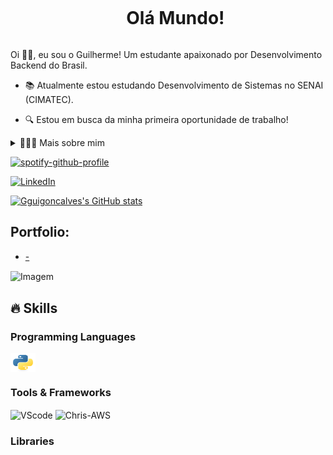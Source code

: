 <!--título-->
<div id="user-content-toc">
  <ul align="center">
    <summary><h1 style="display: inline-block">Olá Mundo!</h1></summary>
</div>

<!-- Presentation -->
<p>
  Oi 👋🏾, eu sou o Guilherme! Um estudante apaixonado por Desenvolvimento Backend do Brasil.

  - 📚 Atualmente estou estudando Desenvolvimento de Sistemas no SENAI (CIMATEC).

  - 🔍 Estou em busca da minha primeira oportunidade de trabalho!
</p>

<!-- Dropdown -->
<details>
  <summary>👨🏾‍💻 Mais sobre mim</summary>

  - 💬 Eu tenho 18 anos e atualmente moro no Brasil. Estou aprendendo Python e Java.

  - ⚡ Eu gosto de jogar basquete, além de ler, assistir filmes e jogar videogame! Acredito que nossos interesses pessoais contribuem para uma percepção mais refinada das coisas e resolução de problemas.
</details>

[![spotify-github-profile](https://spotify-github-profile.kittinanx.com/api/view?uid=v07mit0i8xjutx3f9wjwly0xp&cover_image=true&theme=natemoo-re&show_offline=false&background_color=121212&interchange=false&bar_color=53b14f&bar_color_cover=false)](https://github.com/kittinan/spotify-github-profile)

<!-- Links -->
[![LinkedIn](https://img.shields.io/badge/LinkedIn-0077B5?style=for-the-badge&logo=linkedin&logoColor=white)](https://www.linkedin.com/in/guigon%C3%A7alvesbatista/)

<!-- GithubStats -->
[![Gguigoncalves's GitHub stats](https://github-readme-stats.vercel.app/api?username=gguigoncalves&show_icons=true&theme=vision-friendly-dark)](https://github.com/anuraghazra/github-readme-stats)

<!-- Portfolio -->
## Portfolio:
- [-](-)

<!-- GIF -->
<p align="left">
  <img align="center" src="https://media1.giphy.com/media/v1.Y2lkPTc5MGI3NjExZXZ5Z2t0Mm1vbjdycGNqdDRma3RramY4aWxmYmRtc3lvd3F5YXFyNSZlcD12MV9pbnRlcm5hbF9naWZfYnlfaWQmY3Q9Zw/26tn33aiTi1jkl6H6/giphy.gif" alt="Imagem">
</p>

## 🔥 Skills
<!-- Skills: Programming Languages -->
  <div style="flex-basis: 48%;">
    <h3>Programming Languages</h3>
    <img align="center" alt="Python" height="30" width="40" src="https://raw.githubusercontent.com/devicons/devicon/master/icons/python/python-original.svg">
  </div>
  
  <!-- Skills: Tools & Frameworks -->
  <div style="flex-basis: 48%;">
    <h3>Tools & Frameworks</h3>
    <img align="center" alt="VScode" height="30" width="40" src="https://cdn.jsdelivr.net/gh/devicons/devicon/icons/vscode/vscode-original.svg">
    <img align="center" alt="Chris-AWS" height="30" width="40" src="https://cdn.jsdelivr.net/gh/devicons/devicon/icons/git/git-original.svg">
  </div>
  
  <!-- Skills: Libraries -->
  <div style="flex-basis: 48%;">
    <h3>Libraries</h3>
  </div>

